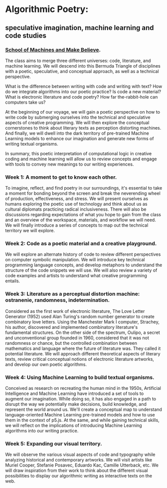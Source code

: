 # Algorithmic Poetry: 
## speculative imagination, machine learning and code studies 
### [School of Machines and Make Believe](http://schoolofma.org/algorithmic-poetry.html).

The class aims to merge three different universes: code, literature, and machine learning. We will descend into this Bermuda Triangle of disciplines with a poetic, speculative, and conceptual approach, as well as a technical perspective.

What is the difference between writing with code and writing with text? How do we integrate algorithms into our poetic practice? Is code a new material? What is electronic literature and code poetry? How far the-rabbit-hole can computers take us? 

At the beginning of our voyage, we will gain a poetic perspective on how to write code by submerging ourselves into the technical and speculative aspects of creative programming. We will then explore the conceptual cornerstones to think about literary texts as perception distorting machines. And finally, we will dwell into the dark territory of pre-trained Machine Learning models to enhance our imagination and generate new forms of writing textual organisms.

In summary, this poetic interpretation of computational logic in creative coding and machine learning will allow us to review concepts and engage with tools to convey new meanings to our writing experiences.

### **Week 1: A moment to get to know each other.**
To imagine, reflect, and find poetry in our surroundings, it's essential to take a moment for bonding beyond the screen and break the neverending wheel of production, effectiveness, and stress. We will present ourselves as humans exploring the poetic use of technology and think about us as cultural diplomats practicing radical inclusiveness.
There will also be discussions regarding expectations of what you hope to gain from the class and an overview of the workspace, materials, and workflow we will need. 
We will finally introduce a series of concepts to map out the technical territory we will explore.

### **Week 2: Code as a poetic material and a creative playground.**
We will explore an alternate history of code to review different perspectives on computer symbolic manipulation. We will introduce key technical programming language concepts, and develop metaphors to understand the structure of the code snippets we will use. We will also review a variety of code examples and artists to understand what creative programming entails. 

### **Week 3: Literature as a perceptual distortion machine: ostranenie, randomness, indetermination.**
Considered as the first work of electronic literature, The Love Letter Generator (1952) used Alan Turing's random number generator to create combinatory love letters. Using the Manchester Mark I computer, Strachey, his author, discovered and implemented combinatory literature's fundamental structures. On the other side of the spectrum, Oulipo, a secret and unconventional group founded in 1960, considered that it was not randomness or chance, but the controlled combination between mathematics and language where the future of literature was. They called it potential literature.
We will approach different theoretical aspects of literary texts, review critical conceptual notions of electronic literature artworks, and develop our own poetic algorithms. 

### **Week 4: Using Machine Learning to build textual organisms.**
Conceived as research on recreating the human mind in the 1950s, Artificial Intelligence and Machine Learning have introduced a set of tools to augment our imagination. While doing so, it has also engaged in a path to disrupt the way we potentially make decisions, build knowledge, and represent the world around us.
We'll create a conceptual map to understand language-oriented Machine Learning pre-trained models and how to use them in the context of p5.js. At the same, and while gaining technical skills, we will reflect on the implications of introducing Machine Learning algorithms into our writing practice. 

### **Week 5: Expanding our visual territory.** 
We will observe the various visual aspects of code and typography while analyzing historical and contemporary artworks. We will visit artists like Muriel Cooper, Stefanie Posavec, Eduardo Kac, Camille Utterback, etc. We will draw inspiration from their work to think about the different visual possibilities to display our algorithmic writing as interactive texts on the web.
